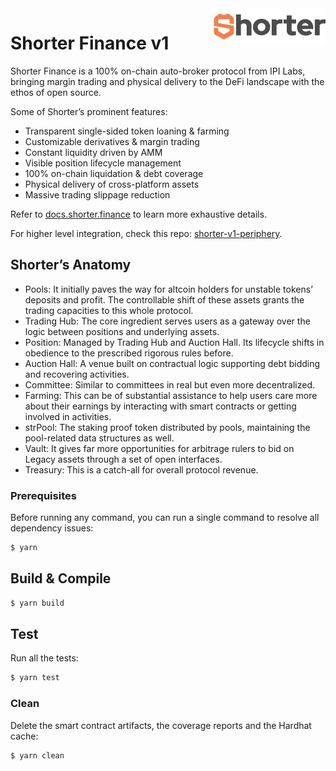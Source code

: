<img width="179px" height="59px" align="right" alt="Shorter Logo" src="https://raw.githubusercontent.com/IPILabs/shorter-v1/master/assets/shorter-logo.png" title="Shorter Logo"/>

# Shorter Finance v1

Shorter Finance is a 100% on-chain auto-broker protocol from IPI Labs, bringing margin trading and physical delivery to the DeFi landscape with the ethos of open source.

Some of Shorter’s prominent features:

- Transparent single-sided token loaning & farming
- Customizable derivatives & margin trading
- Constant liquidity driven by AMM
- Visible position lifecycle management
- 100% on-chain liquidation & debt coverage
- Physical delivery of cross-platform assets
- Massive trading slippage reduction

Refer to [docs.shorter.finance](https://docs.shorter.finance) to learn more exhaustive details.

For higher level integration, check this repo: [shorter-v1-periphery](https://github.com/IPILabs/shorter-v1-periphery).

## Shorter’s Anatomy

- Pools: It initially paves the way for altcoin holders for unstable tokens’ deposits and profit. The controllable shift of these assets grants the trading capacities to this whole protocol.
- Trading Hub: The core ingredient serves users as a gateway over the logic between positions and underlying assets.
- Position: Managed by Trading Hub and Auction Hall. Its lifecycle shifts in obedience to the prescribed rigorous rules before.
- Auction Hall: A venue built on contractual logic supporting debt bidding and recovering activities.
- Committee: Similar to committees in real but even more decentralized.
- Farming: This can be of substantial assistance to help users care more about their earnings by interacting with smart contracts or getting involved in activities.
- strPool: The staking proof token distributed by pools, maintaining the pool-related data structures as well.
- Vault: It gives far more opportunities for arbitrage rulers to bid on Legacy assets through a set of open interfaces.
- Treasury: This is a catch-all for overall protocol revenue.

### Prerequisites

Before running any command, you can run a single command to resolve all dependency issues:

```bash
$ yarn
```

## Build & Compile

```bash
$ yarn build
```

## Test

Run all the tests:

```bash
$ yarn test
```

### Clean

Delete the smart contract artifacts, the coverage reports and the Hardhat cache:

```bash
$ yarn clean
```
